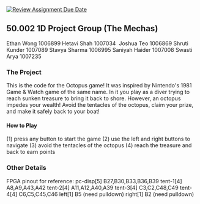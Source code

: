 [![Review Assignment Due Date](https://classroom.github.com/assets/deadline-readme-button-24ddc0f5d75046c5622901739e7c5dd533143b0c8e959d652212380cedb1ea36.svg)](https://classroom.github.com/a/5YTzVbxp)
## 50.002 1D Project Group (The Mechas)

Ethan Wong 1006899
Hetavi Shah 1007034 ​
Joshua Teo 1006869​
Shruti Kunder 1007089​
Stavya Sharma 1006995
Saniyah Haider 1007008​
Swasti Arya 1007235​

### The Project

This is the code for the Octopus game! It was inspired by Nintendo's 1981 Game & Watch game of the same name. In it you play as a diver trying to reach sunken treasure to bring it back to shore. However, an octopus impedes your wealth! Avoid the tentacles of the octopus, claim your prize, and make it safely back to your boat!

#### How to Play

(1) press any button to start the game
(2) use the left and right buttons to navigate
(3) avoid the tentacles of the octopus
(4) reach the treasure and back to earn points

### Other Details

FPGA pinout for reference:
pc-disp[5]   B27,B30,B33,B36,B39
tent-1[4]    A8,A9,A43,A42
tent-2[4]    A11,A12,A40,A39
tent-3[4]    C3,C2,C48,C49
tent-4[4]    C6,C5,C45,C46
left[1]      B5 (need pulldown)
right[1]     B2 (need pulldown)
